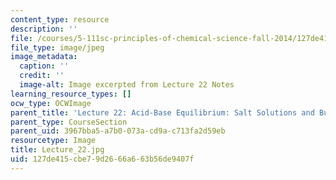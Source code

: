 ```yaml
---
content_type: resource
description: ''
file: /courses/5-111sc-principles-of-chemical-science-fall-2014/127de415cbe79d2666a663b56de9407f_Lecture_22.jpg
file_type: image/jpeg
image_metadata:
  caption: ''
  credit: ''
  image-alt: Image excerpted from Lecture 22 Notes
learning_resource_types: []
ocw_type: OCWImage
parent_title: 'Lecture 22: Acid-Base Equilibrium: Salt Solutions and Buffers'
parent_type: CourseSection
parent_uid: 3967bba5-a7b0-073a-cd9a-c713fa2d59eb
resourcetype: Image
title: Lecture_22.jpg
uid: 127de415-cbe7-9d26-66a6-63b56de9407f
---
```

